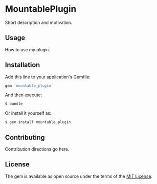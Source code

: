 # MountablePlugin
Short description and motivation.

## Usage
How to use my plugin.

## Installation
Add this line to your application's Gemfile:

```ruby
gem 'mountable_plugin'
```

And then execute:
```bash
$ bundle
```

Or install it yourself as:
```bash
$ gem install mountable_plugin
```

## Contributing
Contribution directions go here.

## License
The gem is available as open source under the terms of the [MIT License](https://opensource.org/licenses/MIT).
